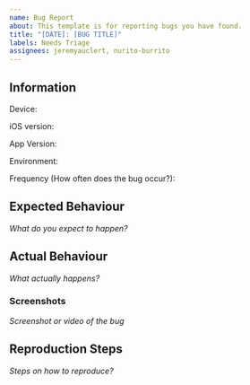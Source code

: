 ```yaml
---
name: Bug Report
about: This template is for reporting bugs you have found.
title: "[DATE]: [BUG TITLE]"
labels: Needs Triage
assignees: jeremyauclert, nurito-burrito
---
```


## Information

Device:

iOS version:

App Version:

Environment:

Frequency (How often does the bug occur?):

## Expected Behaviour
*What do you expect to happen?*

## Actual Behaviour
*What actually happens?*

### Screenshots
*Screenshot or video of the bug*

## Reproduction Steps
*Steps on how to reproduce?*
